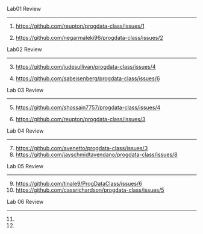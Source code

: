 Lab01 Review
_______

1. https://github.com/reupton/progdata-class/issues/1

2. https://github.com/negarmaleki96/progdata-class/issues/2

Lab02 Review
______

3. https://github.com/judesullivan/progdata-class/issues/4

4. https://github.com/sabeisenberg/progdata-class/issues/6

Lab 03 Review
________
5. https://github.com/shossain7757/progdata-class/issues/4

6. https://github.com/reupton/progdata-class/issues/3

Lab 04 Review
_______
7. https://github.com/avenetto/progdata-class/issues/3
8. https://github.com/jayschmidtavendano/progdata-class/issues/8

Lab 05 Review
_____
9. https://github.com/tinale9/ProgDataClass/issues/6
10. https://github.com/cassrichardson/progdata-class/issues/5

Lab 06 Review
_____
11.
12. 
